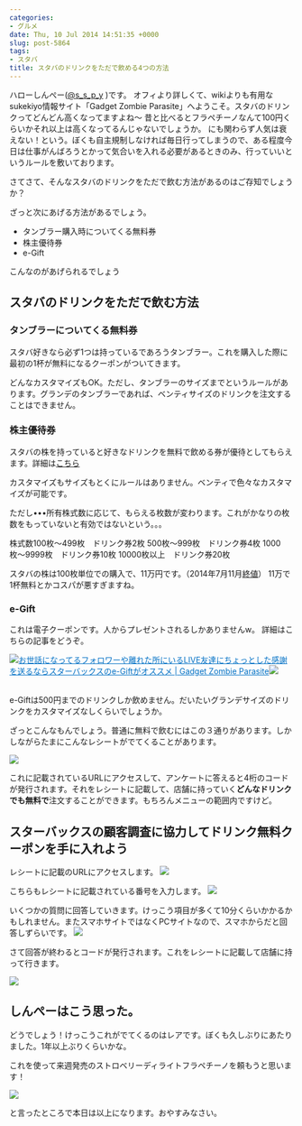 ```yaml
---
categories:
- グルメ
date: Thu, 10 Jul 2014 14:51:35 +0000
slug: post-5864
tags:
- スタバ
title: スタバのドリンクをただで飲める4つの方法
---
```


ハローしんぺー(<a href="https://twitter.com/s_s_p_y" target="_blank">@s_s_p_y</a> )です。
オフィより詳しくて、wikiよりも有用なsukekiyo情報サイト「Gadget Zombie Parasite」へようこそ。<!--more--><!--more-->スタバのドリンクってどんどん高くなってますよね〜
昔と比べるとフラペチーノなんて100円くらいかそれ以上は高くなってるんじゃないでしょうか。
にも関わらず人気は衰えない！という。ぼくも自主規制しなければ毎日行ってしまうので、ある程度今日は仕事がんばろうとかって気合いを入れる必要があるときのみ、行っていいというルールを敷いております。

さてさて、そんなスタバのドリンクをただで飲む方法があるのはご存知でしょうか？

ざっと次にあげる方法があるでしょう。

<ul>
	<li>タンブラー購入時についてくる無料券</li>
	<li>株主優待券</li>
	<li>e-Gift</li>
</ul>

こんなのがあげられるでしょう

<h2>スタバのドリンクをただで飲む方法</h2>

<h3>タンブラーについてくる無料券</h3>

スタバ好きなら必ず1つは持っているであろうタンブラー。これを購入した際に最初の1杯が無料になるクーポンがついてきます。

どんなカスタマイズもOK。ただし、タンブラーのサイズまでというルールがあります。グランデのタンブラーであれば、ベンティサイズのドリンクを注文することはできません。

<h3>株主優待券</h3>

スタバの株を持っていると好きなドリンクを無料で飲める券が優待としてもらえます。詳細は<a href="http://www.starbucks.co.jp/ir/yuutai.html">こちら</a>

カスタマイズもサイズもとくにルールはありません。ベンティで色々なカスタマイズが可能です。

ただし•••所有株式数に応じて、もらえる枚数が変わります。これがかなりの枚数をもっていないと有効ではないという。。。


株式数100枚〜499枚　ドリンク券2枚
500枚〜999枚　ドリンク券4枚
1000枚〜9999枚　ドリンク券10枚
10000枚以上　ドリンク券20枚

スタバの株は100枚単位での購入で、11万円です。（2014年7月11月<a href="http://stocks.finance.yahoo.co.jp/stocks/detail/?code=2712.t">終値</a>）
11万で1杯無料とかコスパが悪すぎますね。


<h3>e-Gift</h3>

これは電子クーポンです。人からプレゼントされるしかありませんw。
詳細はこちらの記事をどうぞ。

<a href="https://www.warawareotoko.com/2014/06/17/post-5713/" target="_blank">![](images/)</a><a style="color:#0070C5;" href="https://www.warawareotoko.com/2014/06/17/post-5713/" target="_blank">お世話になってるフォロワーや離れた所にいるLIVE友達にちょっとした感謝を送るならスターバックスのe-Giftがオススメ | Gadget Zombie Parasite</a><a href="http://b.hatena.ne.jp/entry/https://www.warawareotoko.com/2014/06/17/post-5713/" target="_blank">![](images/)</a><br style="clear:both;" /><br>

e-Giftは500円までのドリンクしか飲めません。だいたいグランデサイズのドリンクをカスタマイズなしくらいでしょうか。


ざっとこんなもんでしょう。普通に無料で飲むにはこの３通りがあります。しかしながらたまにこんなレシートがでてくることがあります。

![](images/ae0081c476d6f6655fba11e39d287d7e.jpeg)


これに記載されているURLにアクセスして、アンケートに答えると4桁のコードが発行されます。それをレシートに記載して、店舗に持っていく<strong>どんなドリンクでも無料で</strong>注文することができます。もちろんメニューの範囲内ですけど。

<h2>スターバックスの顧客調査に協力してドリンク無料クーポンを手に入れよう</h2>

レシートに記載のURLにアクセスします。
![](images/fa1d28d7df341acaa40132b845562c02.png)

こちらもレシートに記載されている番号を入力します。
![](images/f31c0a95112d6fe5aceec4c9a53bef16.png)

いくつかの質問に回答していきます。けっこう項目が多くて10分くらいかかるかもしれません。またスマホサイトではなくPCサイトなので、スマホからだと回答しずらいです。
![](images/d2c4050d90801a1851f0afe6eece2774.png)


さて回答が終わるとコードが発行されます。これをレシートに記載して店舗に持って行きます。

![](images/a4f0d3de915faaa177d326ca45c31160.png)


<h2>しんぺーはこう思った。</h2>
どうでしょう！けっこうこれがでてくるのはレアです。ぼくも久しぶりにあたりました。1年以上ぶりくらいかな。

これを使って来週発売のストロベリーディライトフラペチーノを頼もうと思います！

![](images/09e687615a802aef5920200da1c17766.png)

と言ったところで本日は以上になります。おやすみなさい。